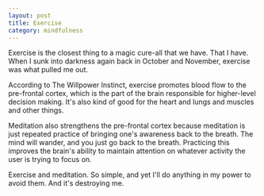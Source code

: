 ```yaml
---
layout: post
title: Exercise
category: mindfulness
---
```

Exercise is the closest thing to a magic cure-all that we have. That I have. When I sunk into darkness again back in October and November, exercise was what pulled me out.

According to The Willpower Instinct, exercise promotes blood flow to the pre-frontal cortex, which is the part of the brain responsible for higher-level decision making. It's also kind of good for the heart and lungs and muscles and other things.

Meditation also strengthens the pre-frontal cortex because meditation is just repeated practice of bringing one's awareness back to the breath. The mind will wander, and you just go back to the breath. Practicing this improves the brain's ability to maintain attention on whatever activity the user is trying to focus on.

Exercise and meditation. So simple, and yet I'll do anything in my power to avoid them. And it's destroying me.